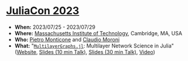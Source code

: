# [JuliaCon 2023](https://juliacon.org/2023/)

- **When:** 2023/07/25 - 2023/07/29
- **Where:** [Massachusetts Institute of Technology](https://www.mit.edu), Cambridge, MA, USA
- **Who:** [Pietro Monticone](https://github.com/pitmonticone) and [Claudio Moroni](https://github.com/ClaudMor)
- **What:** "[`MultilayerGraphs.jl`](https://github.com/JuliaGraphs/MultilayerGraphs.jl): Multilayer Network Science in Julia" ([Website](https://pretalx.com/juliacon2023/talk/MS7YWQ/), [Slides (10 min Talk)](https://inphyt.github.io/Talks/2023/JuliaCon/long/index.html), [Slides (30 min Talk)](https://inphyt.github.io/Talks/2023/JuliaCon/long/index.html), [Video](https://www.youtube.com/c/TheJuliaLanguage))